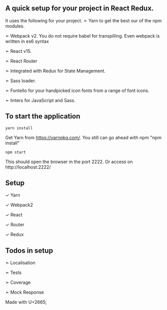 ## A quick setup for your project in React Redux. 

It uses the following for your project.
&#10147; Yarn to get the best our of the npm modules.

&#10147; Webpack v2. You do not require babel for transpilling. Even webpack is written in es6 syntax

&#10147; React v15.

&#10147; React Router

&#10147; Integrated with Redux for State Management.

&#10147; Sass loader.

&#10147; Fontello for your handpicked icon fonts from a range of font icons.

&#10147; linters for JavaScript and Sass.


## To start the application
```
yarn install
```
Get Yarn from https://yarnpkg.com/. You still can go ahead with npm "npm install"
```
npm start
```

This should open the browser in the port 2222. Or access on http://localhost:2222/

## Setup
&#10003; Yarn

&#10003; Webpack2

&#10003; React

&#10003; Router

&#10003; Redux

## Todos in setup
&#10147; Localisation

&#10147; Tests

&#10147; Coverage

&#10147; Mock Response



Made with U+2665;
